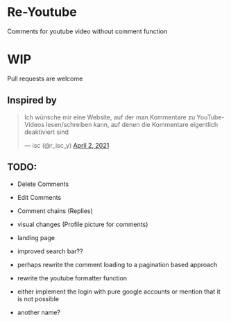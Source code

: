 # Re-Youtube
Comments for youtube video without comment function

# WIP
Pull requests are welcome

## Inspired by 
<blockquote class="twitter-tweet"><p lang="de" dir="ltr">Ich wünsche mir eine Website, auf der man Kommentare zu YouTube-Videos lesen/schreiben kann, auf denen die Kommentare eigentlich deaktiviert sind</p>&mdash; isc (@r_isc_y) <a href="https://twitter.com/r_isc_y/status/1378003412558696450?ref_src=twsrc%5Etfw">April 2, 2021</a></blockquote>

## TODO:
- Delete Comments
- Edit Comments
- Comment chains (Replies)
- visual changes (Profile picture for comments)
- landing page
- improved search bar??

- perhaps rewrite the comment loading to a pagination based approach
- rewrite the youtube formatter function

- either implement the login with pure google accounts or mention that it is not possible

- another name?
